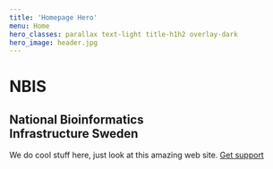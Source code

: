 ```yaml
---
title: 'Homepage Hero'
menu: Home
hero_classes: parallax text-light title-h1h2 overlay-dark
hero_image: header.jpg
---
```


# NBIS
## National Bioinformatics<br>Infrastructure Sweden

We do cool stuff here, just look at this amazing web site.
[Get support](https://learn.getgrav.org?classes=btn,btn-primary,btn-lg&target=_blank)
